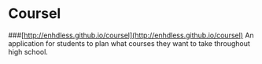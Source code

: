 # Coursel
###[http://enhdless.github.io/coursel](http://enhdless.github.io/coursel)
An application for students to plan what courses they want to take throughout high school.
